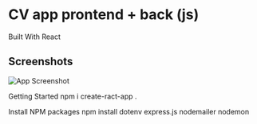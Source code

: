 # CV app prontend + back (js)
Built With React

## Screenshots

![App Screenshot](https://via.placeholder.com/468x300?text=App+Screenshot+Here)

Getting Started
npm i create-ract-app .

Install NPM packages
npm install dotenv express.js nodemailer nodemon
 
